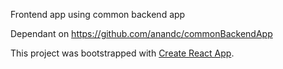 Frontend app using common backend app

Dependant on https://github.com/anandc/commonBackendApp

This project was bootstrapped with [Create React App](https://github.com/facebookincubator/create-react-app).
